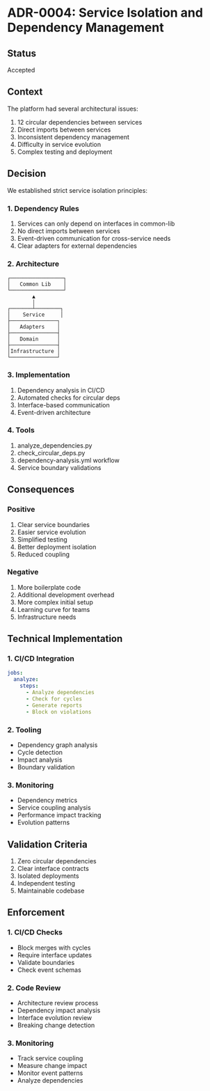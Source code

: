 # ADR-0004: Service Isolation and Dependency Management

## Status

Accepted

## Context

The platform had several architectural issues:

1. 12 circular dependencies between services
2. Direct imports between services
3. Inconsistent dependency management
4. Difficulty in service evolution
5. Complex testing and deployment

## Decision

We established strict service isolation principles:

### 1. Dependency Rules
1. Services can only depend on interfaces in common-lib
2. No direct imports between services
3. Event-driven communication for cross-service needs
4. Clear adapters for external dependencies

### 2. Architecture
```
┌─────────────────┐
│   Common Lib    │
└─────────────────┘
        ▲
        │
┌───────┴────────┐
│    Service     │
├───────────────┐
│   Adapters    │
├───────────────┤
│   Domain      │
├───────────────┤
│Infrastructure │
└───────────────┘
```

### 3. Implementation
1. Dependency analysis in CI/CD
2. Automated checks for circular deps
3. Interface-based communication
4. Event-driven architecture

### 4. Tools
1. analyze_dependencies.py
2. check_circular_deps.py
3. dependency-analysis.yml workflow
4. Service boundary validations

## Consequences

### Positive
1. Clear service boundaries
2. Easier service evolution
3. Simplified testing
4. Better deployment isolation
5. Reduced coupling

### Negative
1. More boilerplate code
2. Additional development overhead
3. More complex initial setup
4. Learning curve for teams
5. Infrastructure needs

## Technical Implementation

### 1. CI/CD Integration
```yaml
jobs:
  analyze:
    steps:
      - Analyze dependencies
      - Check for cycles
      - Generate reports
      - Block on violations
```

### 2. Tooling
- Dependency graph analysis
- Cycle detection
- Impact analysis
- Boundary validation

### 3. Monitoring
- Dependency metrics
- Service coupling analysis
- Performance impact tracking
- Evolution patterns

## Validation Criteria

1. Zero circular dependencies
2. Clear interface contracts
3. Isolated deployments
4. Independent testing
5. Maintainable codebase

## Enforcement

### 1. CI/CD Checks
- Block merges with cycles
- Require interface updates
- Validate boundaries
- Check event schemas

### 2. Code Review
- Architecture review process
- Dependency impact analysis
- Interface evolution review
- Breaking change detection

### 3. Monitoring
- Track service coupling
- Measure change impact
- Monitor event patterns
- Analyze dependencies
